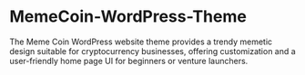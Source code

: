 # MemeCoin-WordPress-Theme
The Meme Coin WordPress website theme provides a trendy memetic design suitable for cryptocurrency businesses, offering customization and a user-friendly home page UI for beginners or venture launchers.

